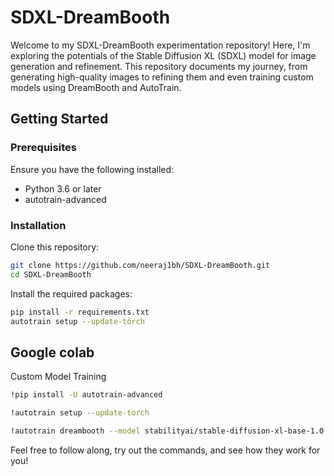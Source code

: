# SDXL-DreamBooth

Welcome to my SDXL-DreamBooth experimentation repository! Here, I'm exploring the potentials of the Stable Diffusion XL (SDXL) model for image generation and refinement. This repository documents my journey, from generating high-quality images to refining them and even training custom models using DreamBooth and AutoTrain.

## Getting Started

### Prerequisites

Ensure you have the following installed:

- Python 3.6 or later
- autotrain-advanced

### Installation

Clone this repository:

```bash
git clone https://github.com/neeraj1bh/SDXL-DreamBooth.git
cd SDXL-DreamBooth
```

Install the required packages:

```bash
pip install -r requirements.txt
autotrain setup --update-torch
```

## Google colab

Custom Model Training

```bash
!pip install -U autotrain-advanced

!autotrain setup --update-torch

!autotrain dreambooth --model stabilityai/stable-diffusion-xl-base-1.0 --project-name "sdxl-nb" --image-path pics --prompt "photos of ryomen sukuna" --resolution 512 --batch-size 1 --num-steps 500 --fp16 --gradient-accumulation 4 --lr 1e-4
```

Feel free to follow along, try out the commands, and see how they work for you!
